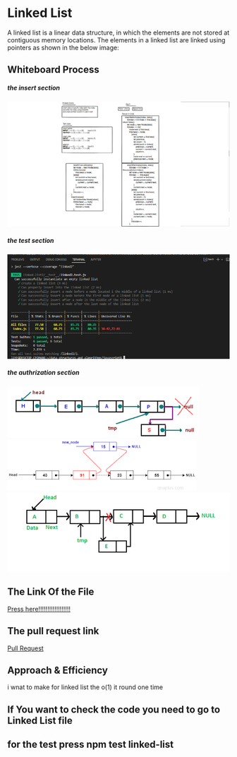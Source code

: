 # Linked List
A linked list is a linear data structure, in which the elements are not stored at contiguous memory locations. The elements in a linked list are linked using pointers as shown in the below image:
## Whiteboard Process
##### the insert section
![image](./wightbord.png)
##### the test section
![image](./test.png)
##### the authrization section
![image](./authrization%202.png)
![image](./authrization%203.png)
![image](./authrization%20linkedlist.png)

## The Link Of the File
[Press here!!!!!!!!!!!!!!!!!!](https://github.com/lithhalim/data-structures-and-algorithms/tree/main/javascript/linked-list2)

## The pull request link
[Pull Request](https://github.com/lithhalim/data-structures-and-algorithms/pulls)
## Approach & Efficiency
i wnat to make for linked list the o(1) it round one time

## If You want to check the code you need to go to Linked List file 
## for the test press npm test linked-list



